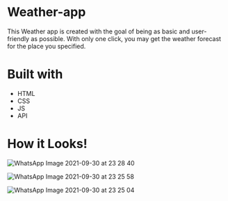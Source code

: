 # Weather-app
This Weather app is created with the goal of being as basic and user-friendly as possible. With only one click, you may get the weather forecast for the place you specified.

# Built with

* HTML
* CSS
* JS
* API

# How it Looks!

![WhatsApp Image 2021-09-30 at 23 28 40](https://user-images.githubusercontent.com/58940284/135511281-48f10422-c55d-4fcc-9830-c533c4dc37d5.jpeg)

![WhatsApp Image 2021-09-30 at 23 25 58](https://user-images.githubusercontent.com/58940284/135511273-838879fd-3ac1-42b6-a3e7-06b43f381e6e.jpeg)

![WhatsApp Image 2021-09-30 at 23 25 04](https://user-images.githubusercontent.com/58940284/135511379-5390e63b-db29-422c-ace8-1e1da1f05f42.jpeg)
